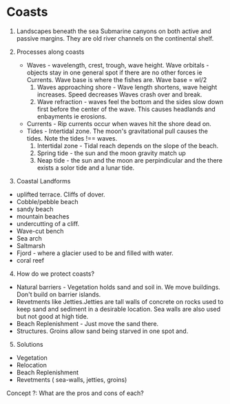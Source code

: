 Coasts
======

1. Landscapes beneath the sea
    Submarine canyons on both active and passive margins. They are old river
    channels on the continental shelf. 

2. Processes along coasts
    * Waves - wavelength, crest, trough, wave height. Wave orbitals -
      objects stay in one general spot if there are no other forces ie
      Currents. Wave base is where the fishes are. Wave base = wl/2
      1. Waves approaching shore - Wave length shortens, wave height
         increases. Speed decreases Waves crash over and break.
      2. Wave refraction - waves feel the bottom and the sides slow down
         first before the center of the wave. This causes headlands and
         enbayments ie erosions.
    * Currents - Rip currents occur when waves hit the shore dead on.
    * Tides - Intertidal zone. The moon's gravitational pull causes the
      tides. Note the tides !== waves.
      1. Intertidal zone - Tidal reach depends on the slope of the beach.
      2. Spring tide - the sun and the moon gravity match up
      3. Neap tide - the sun and the moon are perpindicular and the there
         exists a solor tide and a lunar tide.

3. Coastal Landforms
  * uplifted terrace. Cliffs of dover.
  * Cobble/pebble beach
  * sandy beach
  * mountain beaches
  * undercutting of a cliff.
  * Wave-cut bench
  * Sea arch
  * Saltmarsh
  * Fjord - where a glacier used to be and filled with water.
  * coral reef

4. How do we protect coasts?
  * Natural barriers - Vegetation holds sand and soil in. We move
    buildings. Don't build on barrier islands. 
  * Revetments like Jetties.Jetties are tall walls of concrete on 
    rocks used to keep sand and sediment in a desirable location. 
    Sea walls are also used but not good at high tide.
  * Beach Replenishment - Just move the sand there.
  * Structures. Groins allow sand being starved in one spot and.

5. Solutions
  * Vegetation
  * Relocation
  * Beach Replenishment
  * Revetments ( sea-walls, jetties, groins)
  
  Concept ?: What are the pros and cons of each?
